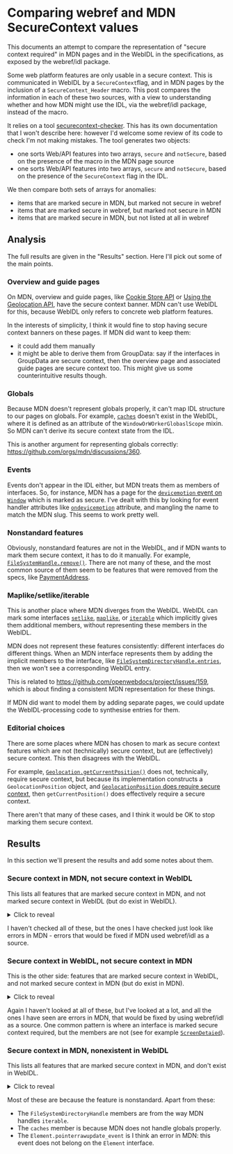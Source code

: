 # Comparing webref and MDN SecureContext values

This documents an attempt to compare the representation of "secure context required" in MDN pages and in the WebIDL in the specifications, as exposed by the webref/idl package.

Some web platform features are only usable in a secure context. This is communicated in WebIDL by a `SecureContext`flag, and in MDN pages by the inclusion of a `SecureContext_Header` macro. This post compares the information in each of these two sources, with a view to understanding whether and how MDN might use the IDL, via the webref/idl package, instead of the macro.

It relies on a tool [securecontext-checker](https://github.com/wbamberg/securecontext-checker). This has its own documentation that I won't describe here: however I'd welcome some review of its code to check I'm not making mistakes. The tool generates two objects:

- one sorts Web/API features into two arrays, `secure` and `notSecure`, based on the presence of the macro in the MDN page source
- one sorts Web/API features into two arrays, `secure` and `notSecure`, based on the presence of the `SecureContext` flag in the IDL.

We then compare both sets of arrays for anomalies:

- items that are marked secure in MDN, but marked not secure in webref
- items that are marked secure in webref, but marked not secure in MDN
- items that are marked secure in MDN, but not listed at all in webref

## Analysis

The full results are given in the "Results" section. Here I'll pick out some of the main points.

### Overview and guide pages

On MDN, overview and guide pages, like [Cookie Store API](https://developer.mozilla.org/en-US/docs/Web/API/Cookie_Store_API) or [Using the Geolocation API](https://developer.mozilla.org/en-US/docs/Web/API/Geolocation_API/Using_the_Geolocation_API), have the secure context banner. MDN can't use WebIDL for this, because WebIDL only refers to concrete web platform features.

In the interests of simplicity, I think it would fine to stop having secure context banners on these pages. If MDN did want to keep them:

- it could add them manually
- it might be able to derive them from GroupData: say if the interfaces in GroupData are secure context, then the overview page and associated guide pages are secure context too. This might give us some counterintuitive results though.

### Globals

Because MDN doesn't represent globals properly, it can't map IDL structure to our pages on globals. For example, [`caches`](https://developer.mozilla.org/en-US/docs/Web/API/caches) doesn't exist in the WebIDL, where it is defined as an attribute of the `WindowOrWOrkerGlobaslScope` mixin. So MDN can't derive its secure context state from the IDL.

This is another argument for representing globals correctly: https://github.com/orgs/mdn/discussions/360.

### Events

Events don't appear in the IDL either, but MDN treats them as members of interfaces. So, for instance, MDN has a page for the [`devicemotion` event on `Window`](https://developer.mozilla.org/en-US/docs/Web/API/Window/devicemotion_event) which is marked as secure. I've dealt with this by looking for event handler attributes like [`ondevicemotion`](https://w3c.github.io/deviceorientation/#ref-for-dom-window-ondevicemotion) attribute, and mangling the name to match the MDN slug. This seems to work pretty well.

### Nonstandard features

Obviously, nonstandard features are not in the WebIDL, and if MDN wants to mark them secure context, it has to do it manually. For example, [`FileSystemHandle.remove()`](https://developer.mozilla.org/en-US/docs/Web/API/FileSystemHandle/remove). There are not many of these, and the most common source of them seem to be features that were removed from the specs, like [PaymentAddress](https://developer.mozilla.org/en-US/docs/Web/API/PaymentAddress).

### Maplike/setlike/iterable

This is another place where MDN diverges from the WebIDL. WebIDL can mark some interfaces [`setlike`](https://webidl.spec.whatwg.org/#idl-setlike), [`maplike`](https://webidl.spec.whatwg.org/#idl-maplike), or [`iterable`](https://webidl.spec.whatwg.org/#idl-iterable) which implicitly gives them additional members, without representing these members in the WebIDL.

MDN does not represent these features consistently: different interfaces do different things. When an MDN interface represents them by adding the implicit members to the interface, like [`FileSystemDirectoryHandle.entries`](https://developer.mozilla.org/en-US/docs/Web/API/FileSystemDirectoryHandle/entries), then we won't see a corresponding WebIDL entry.

This is related to https://github.com/openwebdocs/project/issues/159, which is about finding a consistent MDN representation for these things.

If MDN did want to model them by adding separate pages, we could update the WebIDL-processing code to synthesise entries for them.

### Editorial choices

There are some places where MDN has chosen to mark as secure context features which are not (technically) secure context, but are (effectively) secure context. This then disagrees with the WebIDL.

For example, [`Geolocation.getCurrentPosition()`](https://developer.mozilla.org/en-US/docs/Web/API/Geolocation/getCurrentPosition) does not, technically, require secure context, but because its implementation constructs a `GeolocationPosition` object, and [`GeolocationPosition` does require secure context](https://w3c.github.io/geolocation-api/#position_interface), then `getCurrentPosition()` does effectively require a secure context.

There aren't that many of these cases, and I think it would be OK to stop marking them secure context.

## Results

In this section we'll present the results and add some notes about them.

### Secure context in MDN, not secure context in WebIDL

This lists all features that are marked secure context in MDN, and not marked secure context in WebIDL (but do exist in WebIDL).

<details>

<summary>Click to reveal</summary>

<pre>
ContactAddress
CSPViolationReportBody
ExtendableCookieChangeEvent
GamepadHapticActuator
GamepadPose
GeolocationPositionError
Geolocation
Notification
PerformanceServerTiming
WindowControlsOverlay
XRCPUDepthInformation
XRCompositionLayer
XRCubeLayer
XREquirectLayer
XRCylinderLayer
XRProjectionLayer
XRMediaBinding
XRQuadLayer
XRSubImage
XRWebGLDepthInformation
XRWebGLBinding
XRWebGLSubImage
CSS.paintWorklet_static
DataTransferItem.getAsFileSystemHandle
ExtendableCookieChangeEvent.deleted
ExtendableCookieChangeEvent.changed
ExtendableCookieChangeEvent.ExtendableCookieChangeEvent
GeolocationPositionError.code
GeolocationPositionError.message
Geolocation.getCurrentPosition
Geolocation.clearWatch
Geolocation.watchPosition
IDBTransaction.durability
IDBVersionChangeEvent.IDBVersionChangeEvent
Notification.actions
Notification.body
Notification.close
Notification.close_event
Notification.data
Notification.dir
Notification.error_event
Notification.icon
Notification.image
Notification.click_event
Notification.lang
Notification.maxActions_static
Notification.Notification
Notification.permission_static
Notification.renotify
Notification.requestPermission_static
Notification.requireInteraction
Notification.show_event
Notification.silent
Notification.tag
Notification.timestamp
Notification.title
Notification.vibrate
Notification.badge
Navigator.geolocation
Navigator.getGamepads
PerformanceResourceTiming.serverTiming
</pre>

</details>

I haven't checked all of these, but the ones I have checked just look like errors in MDN - errors that would be fixed if MDN used webref/idl as a source.

### Secure context in WebIDL, not secure context in MDN

This is the other side: features that are marked secure context in WebIDL, and not marked secure context in MDN (but do exist in MDN).

<details><summary>Click to reveal</summary>

<pre>
PasswordCredential.name
PasswordCredential.iconURL
ServiceWorker.error_event
Navigator.gpu
WorkerNavigator.gpu
GPUDevice.label
GPUBuffer.label
GPUTexture.label
GPUTextureView.label
GPUExternalTexture.label
GPUSampler.label
GPUBindGroupLayout.label
GPUBindGroup.label
GPUPipelineLayout.label
GPUShaderModule.label
GPUComputePipeline.label
GPUComputePipeline.getBindGroupLayout
GPURenderPipeline.label
GPURenderPipeline.getBindGroupLayout
GPUCommandBuffer.label
GPUCommandEncoder.label
GPUCommandEncoder.pushDebugGroup
GPUCommandEncoder.popDebugGroup
GPUCommandEncoder.insertDebugMarker
GPUComputePassEncoder.label
GPUComputePassEncoder.pushDebugGroup
GPUComputePassEncoder.popDebugGroup
GPUComputePassEncoder.insertDebugMarker
GPUComputePassEncoder.setBindGroup
GPUComputePassEncoder.setBindGroup
GPURenderPassEncoder.label
GPURenderPassEncoder.pushDebugGroup
GPURenderPassEncoder.popDebugGroup
GPURenderPassEncoder.insertDebugMarker
GPURenderPassEncoder.setBindGroup
GPURenderPassEncoder.setBindGroup
GPURenderPassEncoder.setPipeline
GPURenderPassEncoder.setIndexBuffer
GPURenderPassEncoder.setVertexBuffer
GPURenderPassEncoder.draw
GPURenderPassEncoder.drawIndexed
GPURenderPassEncoder.drawIndirect
GPURenderPassEncoder.drawIndexedIndirect
GPURenderBundle.label
GPURenderBundleEncoder.label
GPURenderBundleEncoder.pushDebugGroup
GPURenderBundleEncoder.popDebugGroup
GPURenderBundleEncoder.insertDebugMarker
GPURenderBundleEncoder.setBindGroup
GPURenderBundleEncoder.setBindGroup
GPURenderBundleEncoder.setPipeline
GPURenderBundleEncoder.setIndexBuffer
GPURenderBundleEncoder.setVertexBuffer
GPURenderBundleEncoder.draw
GPURenderBundleEncoder.drawIndexed
GPURenderBundleEncoder.drawIndirect
GPURenderBundleEncoder.drawIndexedIndirect
GPUQueue.label
GPUQuerySet.label
IdentityCredential
IdentityCredential.token
IdentityProvider
IdentityProvider.getUserInfo_static
Accelerometer
Accelerometer.Accelerometer
Accelerometer.x
Accelerometer.y
Accelerometer.z
LinearAccelerationSensor
LinearAccelerationSensor.LinearAccelerationSensor
GravitySensor
GravitySensor.GravitySensor
AmbientLightSensor
AmbientLightSensor.AmbientLightSensor
AmbientLightSensor.illuminance
XRAnchor.anchorSpace
XRAnchor.delete
XRFrame.createAnchor
XRHitTestResult.createAnchor
XRFrame.trackedAnchors
ServiceWorkerRegistration.backgroundFetch
ServiceWorkerRegistration.sync
Navigator.contacts
ServiceWorkerRegistration.index
Credential.id
Credential.type
CredentialsContainer.get
CredentialsContainer.store
CredentialsContainer.create
CredentialsContainer.preventSilentAccess
PasswordCredential.PasswordCredential
PasswordCredential.PasswordCredential
PasswordCredential.password
FederatedCredential
FederatedCredential.FederatedCredential
FederatedCredential.provider
Window.documentPictureInPicture
DocumentPictureInPicture.requestWindow
DocumentPictureInPicture.window
DocumentPictureInPicture.enter_event
DocumentPictureInPictureEvent
DocumentPictureInPictureEvent.DocumentPictureInPictureEvent
DocumentPictureInPictureEvent.window
Navigator.requestMediaKeySystemAccess
MediaKeySystemAccess
MediaKeySystemAccess.keySystem
MediaKeySystemAccess.getConfiguration
MediaKeySystemAccess.createMediaKeys
MediaKeys
MediaKeys.createSession
MediaKeys.setServerCertificate
MediaKeySession
MediaKeySession.sessionId
MediaKeySession.expiration
MediaKeySession.closed
MediaKeySession.keyStatuses
MediaKeySession.keystatuseschange_event
MediaKeySession.message_event
MediaKeySession.generateRequest
MediaKeySession.load
MediaKeySession.update
MediaKeySession.close
MediaKeySession.remove
MediaKeyStatusMap
MediaKeyStatusMap.size
MediaKeyStatusMap.has
MediaKeyStatusMap.get
MediaKeyMessageEvent
MediaKeyMessageEvent.MediaKeyMessageEvent
MediaKeyMessageEvent.messageType
MediaKeyMessageEvent.message
HTMLMediaElement.mediaKeys
HTMLMediaElement.setMediaKeys
Gamepad.hand
Gamepad.hapticActuators
Gamepad.pose
Gamepad.vibrationActuator
Gamepad.id
Gamepad.index
Gamepad.connected
Gamepad.timestamp
Gamepad.mapping
Gamepad.axes
Gamepad.buttons
GamepadButton.pressed
GamepadButton.touched
GamepadButton.value
GamepadEvent.GamepadEvent
GamepadEvent.gamepad
Sensor
Sensor.activated
Sensor.hasReading
Sensor.timestamp
Sensor.start
Sensor.stop
Sensor.reading_event
Sensor.activate_event
Sensor.error_event
SensorErrorEvent
SensorErrorEvent.SensorErrorEvent
SensorErrorEvent.error
Navigator.getInstalledRelatedApps
Gyroscope
Gyroscope.Gyroscope
Gyroscope.x
Gyroscope.y
Gyroscope.z
Worklet
Worklet.addModule
Navigator.keyboard
Window.queryLocalFonts
Magnetometer
Magnetometer.Magnetometer
Magnetometer.x
Magnetometer.y
Magnetometer.z
MediaDevices
MediaDevices.devicechange_event
MediaDevices.enumerateDevices
MediaDevices.getSupportedConstraints
Navigator.getUserMedia
ServiceWorkerRegistration.showNotification
ServiceWorkerRegistration.getNotifications
OrientationSensor
OrientationSensor.quaternion
OrientationSensor.populateMatrix
AbsoluteOrientationSensor
AbsoluteOrientationSensor.AbsoluteOrientationSensor
RelativeOrientationSensor
RelativeOrientationSensor.RelativeOrientationSensor
ServiceWorkerRegistration.paymentManager
PaymentManager
PaymentManager.userHint
PaymentManager.enableDelegations
ServiceWorkerRegistration.periodicSync
Presentation.receiver
PresentationRequest.PresentationRequest
PresentationRequest.PresentationRequest
PresentationRequest.start
PresentationRequest.reconnect
PresentationRequest.getAvailability
PresentationAvailability.value
PresentationConnectionAvailableEvent.PresentationConnectionAvailableEvent
PresentationConnectionAvailableEvent.connection
PresentationConnection.id
PresentationConnection.url
PresentationConnection.state
PresentationConnection.close
PresentationConnection.terminate
PresentationConnection.binaryType
PresentationConnection.send
PresentationConnection.send
PresentationConnection.send
PresentationConnection.send
ServiceWorkerRegistration.pushManager
PushManager
PushManager.supportedContentEncodings_static
PushManager.subscribe
PushManager.getSubscription
PushManager.permissionState
PushSubscriptionOptions
PushSubscriptionOptions.userVisibleOnly
PushSubscriptionOptions.applicationServerKey
PushSubscription
PushSubscription.endpoint
PushSubscription.expirationTime
PushSubscription.options
PushSubscription.getKey
PushSubscription.unsubscribe
PushSubscription.toJSON
PushMessageData
PushMessageData.arrayBuffer
PushMessageData.blob
PushMessageData.json
PushMessageData.text
ServiceWorkerGlobalScope.push_event
ServiceWorkerGlobalScope.pushsubscriptionchange_event
PushEvent
PushEvent.PushEvent
PushEvent.data
Element.setHTML
MediaDevices.getDisplayMedia
CaptureController
CaptureController.CaptureController
CaptureController.setFocusBehavior
Navigator.serial
WorkerNavigator.serial
ServiceWorker.scriptURL
ServiceWorker.state
ServiceWorker.statechange_event
ServiceWorkerRegistration
ServiceWorkerRegistration.installing
ServiceWorkerRegistration.waiting
ServiceWorkerRegistration.active
ServiceWorkerRegistration.navigationPreload
ServiceWorkerRegistration.scope
ServiceWorkerRegistration.updateViaCache
ServiceWorkerRegistration.update
ServiceWorkerRegistration.unregister
ServiceWorkerRegistration.updatefound_event
ServiceWorkerContainer
ServiceWorkerContainer.controller
ServiceWorkerContainer.ready
ServiceWorkerContainer.register
ServiceWorkerContainer.getRegistration
ServiceWorkerContainer.getRegistrations
ServiceWorkerContainer.startMessages
ServiceWorkerContainer.controllerchange_event
ServiceWorkerContainer.message_event
ServiceWorkerContainer.messageerror_event
NavigationPreloadManager
NavigationPreloadManager.enable
NavigationPreloadManager.disable
NavigationPreloadManager.setHeaderValue
NavigationPreloadManager.getState
Cache.match
Cache.matchAll
Cache.add
Cache.addAll
Cache.put
Cache.delete
Cache.keys
CacheStorage.match
CacheStorage.has
CacheStorage.open
CacheStorage.delete
CacheStorage.keys
Window.sharedStorage
Navigator.virtualKeyboard
BluetoothDevice
BluetoothDevice.id
BluetoothDevice.name
BluetoothDevice.gatt
BluetoothRemoteGATTServer
BluetoothRemoteGATTServer.device
BluetoothRemoteGATTServer.connected
BluetoothRemoteGATTServer.connect
BluetoothRemoteGATTServer.disconnect
BluetoothRemoteGATTServer.getPrimaryService
BluetoothRemoteGATTServer.getPrimaryServices
BluetoothRemoteGATTService
BluetoothRemoteGATTService.device
BluetoothRemoteGATTService.uuid
BluetoothRemoteGATTService.isPrimary
BluetoothRemoteGATTService.getCharacteristic
BluetoothRemoteGATTService.getCharacteristics
BluetoothRemoteGATTCharacteristic
BluetoothRemoteGATTCharacteristic.service
BluetoothRemoteGATTCharacteristic.uuid
BluetoothRemoteGATTCharacteristic.properties
BluetoothRemoteGATTCharacteristic.value
BluetoothRemoteGATTCharacteristic.getDescriptor
BluetoothRemoteGATTCharacteristic.getDescriptors
BluetoothRemoteGATTCharacteristic.readValue
BluetoothRemoteGATTCharacteristic.writeValue
BluetoothRemoteGATTCharacteristic.writeValueWithResponse
BluetoothRemoteGATTCharacteristic.writeValueWithoutResponse
BluetoothRemoteGATTCharacteristic.startNotifications
BluetoothRemoteGATTCharacteristic.stopNotifications
BluetoothRemoteGATTDescriptor
BluetoothRemoteGATTDescriptor.characteristic
BluetoothRemoteGATTDescriptor.uuid
BluetoothRemoteGATTDescriptor.value
BluetoothRemoteGATTDescriptor.readValue
BluetoothRemoteGATTDescriptor.writeValue
AudioContext.sinkId
AudioContext.setSinkId
AudioWorkletNode
AudioWorkletNode.AudioWorkletNode
AudioWorkletNode.parameters
AudioWorkletNode.port
AudioWorkletNode.processorerror_event
AudioEncoder
VideoEncoder
GPUSupportedLimits
GPUSupportedFeatures
WGSLLanguageFeatures
GPUAdapterInfo
GPUAdapterInfo.vendor
GPUAdapterInfo.architecture
GPUAdapterInfo.device
GPUAdapterInfo.description
GPU
GPU.requestAdapter
GPU.getPreferredCanvasFormat
GPU.wgslLanguageFeatures
GPUAdapter
GPUAdapter.features
GPUAdapter.limits
GPUAdapter.isFallbackAdapter
GPUAdapter.requestDevice
GPUAdapter.requestAdapterInfo
GPUDevice
GPUDevice.features
GPUDevice.limits
GPUDevice.queue
GPUDevice.destroy
GPUDevice.createBuffer
GPUDevice.createTexture
GPUDevice.createSampler
GPUDevice.importExternalTexture
GPUDevice.createBindGroupLayout
GPUDevice.createPipelineLayout
GPUDevice.createBindGroup
GPUDevice.createShaderModule
GPUDevice.createComputePipeline
GPUDevice.createRenderPipeline
GPUDevice.createComputePipelineAsync
GPUDevice.createRenderPipelineAsync
GPUDevice.createCommandEncoder
GPUDevice.createRenderBundleEncoder
GPUDevice.createQuerySet
GPUBuffer
GPUBuffer.size
GPUBuffer.usage
GPUBuffer.mapState
GPUBuffer.mapAsync
GPUBuffer.getMappedRange
GPUBuffer.unmap
GPUBuffer.destroy
GPUTexture
GPUTexture.createView
GPUTexture.destroy
GPUTexture.width
GPUTexture.height
GPUTexture.depthOrArrayLayers
GPUTexture.mipLevelCount
GPUTexture.sampleCount
GPUTexture.dimension
GPUTexture.format
GPUTexture.usage
GPUTextureView
GPUExternalTexture
GPUSampler
GPUBindGroupLayout
GPUBindGroup
GPUPipelineLayout
GPUShaderModule
GPUShaderModule.getCompilationInfo
GPUCompilationMessage
GPUCompilationMessage.message
GPUCompilationMessage.type
GPUCompilationMessage.lineNum
GPUCompilationMessage.linePos
GPUCompilationMessage.offset
GPUCompilationMessage.length
GPUCompilationInfo
GPUCompilationInfo.messages
GPUPipelineError
GPUPipelineError.GPUPipelineError
GPUPipelineError.reason
GPUComputePipeline
GPURenderPipeline
GPUCommandBuffer
GPUCommandEncoder
GPUCommandEncoder.beginRenderPass
GPUCommandEncoder.beginComputePass
GPUCommandEncoder.copyBufferToBuffer
GPUCommandEncoder.copyBufferToTexture
GPUCommandEncoder.copyTextureToBuffer
GPUCommandEncoder.copyTextureToTexture
GPUCommandEncoder.clearBuffer
GPUCommandEncoder.resolveQuerySet
GPUCommandEncoder.finish
GPUComputePassEncoder
GPUComputePassEncoder.setPipeline
GPUComputePassEncoder.dispatchWorkgroups
GPUComputePassEncoder.dispatchWorkgroupsIndirect
GPUComputePassEncoder.end
GPURenderPassEncoder
GPURenderPassEncoder.setViewport
GPURenderPassEncoder.setScissorRect
GPURenderPassEncoder.setBlendConstant
GPURenderPassEncoder.setStencilReference
GPURenderPassEncoder.beginOcclusionQuery
GPURenderPassEncoder.endOcclusionQuery
GPURenderPassEncoder.executeBundles
GPURenderPassEncoder.end
GPURenderBundle
GPURenderBundleEncoder
GPURenderBundleEncoder.finish
GPUQueue
GPUQueue.submit
GPUQueue.onSubmittedWorkDone
GPUQueue.writeBuffer
GPUQueue.writeTexture
GPUQueue.copyExternalImageToTexture
GPUQuerySet
GPUQuerySet.destroy
GPUQuerySet.type
GPUQuerySet.count
GPUCanvasContext
GPUCanvasContext.canvas
GPUCanvasContext.configure
GPUCanvasContext.unconfigure
GPUCanvasContext.getCurrentTexture
GPUDeviceLostInfo
GPUDeviceLostInfo.reason
GPUDeviceLostInfo.message
GPUDevice.lost
GPUError
GPUError.message
GPUValidationError
GPUValidationError.GPUValidationError
GPUOutOfMemoryError
GPUOutOfMemoryError.GPUOutOfMemoryError
GPUInternalError
GPUInternalError.GPUInternalError
GPUDevice.pushErrorScope
GPUDevice.popErrorScope
GPUUncapturedErrorEvent
GPUUncapturedErrorEvent.GPUUncapturedErrorEvent
GPUUncapturedErrorEvent.error
GPUDevice.uncapturederror_event
Navigator.hid
MIDIInputMap
MIDIOutputMap
WebTransportDatagramDuplexStream.readable
WebTransportDatagramDuplexStream.writable
WebTransportDatagramDuplexStream.maxDatagramSize
WebTransportDatagramDuplexStream.incomingMaxAge
WebTransportDatagramDuplexStream.outgoingMaxAge
WebTransportDatagramDuplexStream.incomingHighWaterMark
WebTransportDatagramDuplexStream.outgoingHighWaterMark
WebTransport.WebTransport
WebTransport.getStats
WebTransport.ready
WebTransport.reliability
WebTransport.congestionControl
WebTransport.closed
WebTransport.close
WebTransport.datagrams
WebTransport.createBidirectionalStream
WebTransport.incomingBidirectionalStreams
WebTransport.createUnidirectionalStream
WebTransport.incomingUnidirectionalStreams
WebTransportReceiveStream.getStats
WebTransportBidirectionalStream.readable
WebTransportBidirectionalStream.writable
WebTransportError.WebTransportError
WebTransportError.source
WebTransportError.streamErrorCode
USB.connect_event
USB.disconnect_event
Navigator.usb
WorkerNavigator.usb
USBDevice
USBDevice.usbVersionMajor
USBDevice.usbVersionMinor
USBDevice.usbVersionSubminor
USBDevice.deviceClass
USBDevice.deviceSubclass
USBDevice.deviceProtocol
USBDevice.deviceVersionMajor
USBDevice.deviceVersionMinor
USBDevice.deviceVersionSubminor
USBDevice.manufacturerName
USBDevice.productName
USBDevice.serialNumber
USBDevice.configuration
USBDevice.configurations
USBDevice.opened
USBDevice.open
USBDevice.close
USBDevice.forget
USBDevice.selectConfiguration
USBDevice.claimInterface
USBDevice.releaseInterface
USBDevice.selectAlternateInterface
USBDevice.controlTransferIn
USBDevice.controlTransferOut
USBDevice.clearHalt
USBDevice.transferIn
USBDevice.transferOut
USBDevice.isochronousTransferIn
USBDevice.isochronousTransferOut
USBDevice.reset
XRSession.environmentBlendMode
XRSession.interactionMode
XRView.isFirstPersonObserver
XRSession.depthUsage
XRSession.depthDataFormat
XRDepthInformation.width
XRDepthInformation.height
XRDepthInformation.normDepthBufferFromNormView
XRDepthInformation.rawValueToMeters
XRFrame.getDepthInformation
XRSession.domOverlayState
XRInputSource.gamepad
XRInputSource.hand
XRFrame.getJointPose
XRFrame.fillJointRadii
XRFrame.fillPoses
XRHitTestSource.cancel
XRTransientInputHitTestSource.cancel
XRHitTestResult.getPose
XRTransientInputHitTestResult.inputSource
XRTransientInputHitTestResult.results
XRSession.requestHitTestSource
XRSession.requestHitTestSourceForTransientInput
XRFrame.getHitTestResults
XRFrame.getHitTestResultsForTransientInput
XRRay.XRRay
XRRay.XRRay
XRRay.origin
XRRay.direction
XRRay.matrix
XRLightProbe.probeSpace
XRLightProbe.reflectionchange_event
XRLightEstimate.sphericalHarmonicsCoefficients
XRLightEstimate.primaryLightDirection
XRLightEstimate.primaryLightIntensity
XRSession.requestLightProbe
XRSession.preferredReflectionFormat
XRFrame.getLightEstimate
XRSystem.isSessionSupported
XRSystem.requestSession
XRSystem.devicechange_event
XRSession.visibilityState
XRSession.renderState
XRSession.inputSources
XRSession.updateRenderState
XRSession.requestReferenceSpace
XRSession.requestAnimationFrame
XRSession.cancelAnimationFrame
XRSession.end
XRSession.end_event
XRSession.inputsourceschange_event
XRSession.select_event
XRSession.selectstart_event
XRSession.selectend_event
XRSession.squeeze_event
XRSession.squeezestart_event
XRSession.squeezeend_event
XRSession.visibilitychange_event
XRRenderState.depthNear
XRRenderState.depthFar
XRRenderState.inlineVerticalFieldOfView
XRRenderState.baseLayer
XRFrame.session
XRFrame.getViewerPose
XRFrame.getPose
XRReferenceSpace.getOffsetReferenceSpace
XRReferenceSpace.reset_event
XRBoundedReferenceSpace.boundsGeometry
XRView.eye
XRView.projectionMatrix
XRView.transform
XRView.recommendedViewportScale
XRView.requestViewportScale
XRViewport.x
XRViewport.y
XRViewport.width
XRViewport.height
XRRigidTransform
XRRigidTransform.XRRigidTransform
XRRigidTransform.position
XRRigidTransform.orientation
XRRigidTransform.matrix
XRRigidTransform.inverse
XRPose.linearVelocity
XRPose.angularVelocity
XRPose.emulatedPosition
XRViewerPose
XRViewerPose.views
XRInputSource.handedness
XRInputSource.targetRayMode
XRInputSource.targetRaySpace
XRInputSource.gripSpace
XRInputSource.profiles
XRInputSourceArray.length
XRWebGLLayer.XRWebGLLayer
XRWebGLLayer.antialias
XRWebGLLayer.ignoreDepthValues
XRWebGLLayer.fixedFoveation
XRWebGLLayer.framebuffer
XRWebGLLayer.framebufferWidth
XRWebGLLayer.framebufferHeight
XRWebGLLayer.getViewport
XRWebGLLayer.getNativeFramebufferScaleFactor_static
XRSessionEvent
XRSessionEvent.XRSessionEvent
XRSessionEvent.session
XRInputSourceEvent.XRInputSourceEvent
XRInputSourceEvent.frame
XRInputSourceEvent.inputSource
XRInputSourcesChangeEvent.XRInputSourcesChangeEvent
XRInputSourcesChangeEvent.session
XRInputSourcesChangeEvent.added
XRInputSourcesChangeEvent.removed
XRReferenceSpaceEvent.XRReferenceSpaceEvent
XRReferenceSpaceEvent.referenceSpace
XRReferenceSpaceEvent.transform
XRLayerEvent.XRLayerEvent
XRLayerEvent.layer
XRRenderState.layers
ScreenDetails.screens
ScreenDetails.currentScreen
ScreenDetails.screenschange_event
ScreenDetails.currentscreenchange_event
ScreenDetailed.availLeft
ScreenDetailed.availTop
ScreenDetailed.left
ScreenDetailed.top
ScreenDetailed.isPrimary
ScreenDetailed.isInternal
ScreenDetailed.devicePixelRatio
ScreenDetailed.label
</pre>

</details>

Again I haven't looked at all of these, but I've looked at a lot, and all the ones I have seen are errors in MDN, that would be fixed by using webref/idl as a source. One common pattern is where an interface is marked secure context required, but the members are not (see for example [`ScreenDetaied`](https://developer.mozilla.org/en-US/docs/Web/API/ScreenDetailed)).

### Secure context in MDN, nonexistent in WebIDL

This lists all features that are marked secure context in MDN, and don't exist in WebIDL.

<details>

<summary>Click to reveal</summary>

<pre>

caches
MerchantValidationEvent
PaymentAddress
Element.pointerrawupdate_event
FileSystemDirectoryHandle.entries
FileSystemDirectoryHandle.keys
FileSystemDirectoryHandle.values
FileSystemHandle.remove
MerchantValidationEvent.MerchantValidationEvent
MerchantValidationEvent.methodName
MerchantValidationEvent.complete
MerchantValidationEvent.validationURL
Navigator.activeVRDisplays
PaymentAddress.addressLine
PaymentAddress.city
PaymentAddress.dependentLocality
PaymentAddress.organization
PaymentAddress.country
PaymentAddress.postalCode
PaymentAddress.region
PaymentAddress.phone
PaymentAddress.sortingCode
PaymentAddress.toJSON
PaymentAddress.recipient
PaymentRequest.merchantvalidation_event
PaymentRequest.shippingAddress
PaymentRequest.shippingaddresschange_event
PaymentRequest.shippingOption
PaymentRequest.shippingoptionchange_event
PaymentRequest.shippingType
PaymentResponse.payerdetailchange_event
PaymentResponse.payerName
PaymentResponse.payerEmail
PaymentResponse.payerPhone
PaymentResponse.shippingOption
PaymentResponse.shippingAddress
PublicKeyCredential.id
PublicKeyCredential.isConditionalMediationAvailable

</pre>

</details>

Most of these are because the feature is nonstandard. Apart from these:

- The `FileSystemDirectoryHandle` members are from the way MDN handles `iterable`.
- The `caches` member is because MDN does not handle globals properly.
- The `Element.pointerrawupdate_event` is I think an error in MDN: this event does not belong on the `Element` interface.
